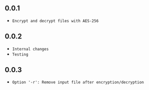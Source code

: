 ## 0.0.1
- `Encrypt and decrypt files with AES-256`

## 0.0.2
- `Internal changes`
- `Testing`

## 0.0.3
- `Option '-r': Remove input file after encryption/decryption`